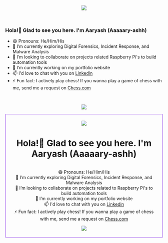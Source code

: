 <br>
<p align="center"> <img src="https://i.pinimg.com/originals/a4/b2/cf/a4b2cf52d8ed2e49e10c7eecca6777a3.gif"/> </p>
<br>

### Hola!👋 Glad to see you here. I'm Aaryash (Aaaaary-ashh)

- 😄 Pronouns: He/Him/His
- 🌱 I’m currently exploring Digital Forensics, Incident Response, and Malware Analysis
- 👯 I’m looking to collaborate on projects related Raspberry Pi's to build automation tools
- 🔭 I’m currently working on my portfolio website
- 📫 I'd love to chat with you on [Linkedin](https://www.linkedin.com/in/aaryash/)
- ⚡ Fun fact: I actively play chess! If you wanna play a game of chess with me, send me a request on [Chess.com](https://www.chess.com/member/aaryash1299)
<br>
<p align="center">
<img src ="https://github-readme-streak-stats.herokuapp.com?user=4aryash&theme=tokyonight&hide_border=true&background=FFFFFF00">
</p>


<!DOCTYPE html>
<html>
<head>
<style>
  .container {
    display: flex;
    flex-direction: column;
    align-items: center;
    text-align: center;
    border: 2px solid #BF91F3; /* Border color set to BF91F3 */
    padding: 20px;
    max-width: 600px; /* Set a maximum width for the container */
    margin: 0 auto; /* Center the container horizontally */
  }
</style>
</head>
<body>

<div class="container">
  <img src="https://i.pinimg.com/originals/a4/b2/cf/a4b2cf52d8ed2e49e10c7eecca6777a3.gif" />

  <h1>Hola!👋 Glad to see you here. I'm Aaryash (Aaaaary-ashh)</h1>

  <p>
    😄 Pronouns: He/Him/His<br>
    🌱 I’m currently exploring Digital Forensics, Incident Response, and Malware Analysis<br>
    👯 I’m looking to collaborate on projects related to Raspberry Pi's to build automation tools<br>
    🔭 I’m currently working on my portfolio website<br>
    📫 I'd love to chat with you on <a href="https://www.linkedin.com/in/aaryash/">Linkedin</a><br>
    ⚡ Fun fact: I actively play chess! If you wanna play a game of chess with me, send me a request on <a href="https://www.chess.com/member/aaryash1299">Chess.com</a>
  </p>

  <img src="https://github-readme-streak-stats.herokuapp.com?user=4aryash&theme=tokyonight&hide_border=true&background=FFFFFF00">
</div>

</body>
</html>
